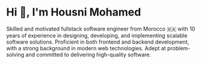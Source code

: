 <h1 align="left">Hi 👋, I'm Housni Mohamed</h1>

Skilled and motivated fullstack software engineer from Morocco 🇲🇦 with 10 years of experience in designing, developing, and implementing scalable software solutions. Proficient in both frontend and backend development, with a strong background in modern web technologies. Adept at problem-solving and committed to delivering high-quality software.

